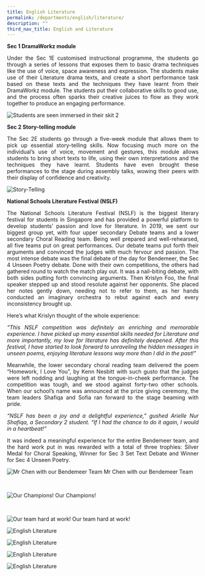 ```yaml
---
title: English Literature
permalink: /departments/english/literature/
description: ""
third_nav_title: English and Literature
---
```



**Sec 1 DramaWorkz module**

<p style="text-align:justify">Under the Sec 1E customised instructional programme, the students go through a series of lessons that exposes them to basic drama techniques like the use of voice, space awareness and expression. The students make use of their Literature drama texts, and create a short performance task based on these texts and the techniques they have learnt from their DramaWorkz module. The students put their collaborative skills to good use, and the process often sparks their creative juices to flow as they work together to produce an engaging performance.</p>



![Students are seen immersed in their skit 2](/images/Departments/el-lit-01.jpg)

**Sec 2 Story-telling module**

<p style="text-align:justify">The Sec 2E students go through a five-week module that allows them to pick up essential story-telling skills. Now focusing much more on the individual’s use of voice, movement and gestures, this module allows students to bring short texts to life, using their own interpretations and the techniques they have learnt. Students have even brought these performances to the stage during assembly talks, wowing their peers with their display of confidence and creativity.</p>

![Story-Telling](/images/Departments/el-lit-02.jpg)

**National Schools Literature Festival (NSLF)**

<p style="text-align:justify">The National Schools Literature Festival (NSLF) is the biggest literary festival for students in Singapore and has provided a powerful platform to develop students’ passion and love for literature. In 2019, we sent our biggest group yet, with four upper secondary Debate teams and a lower secondary Choral Reading team.
Being well prepared and well-rehearsed, all five teams put on great performances. Our debate teams put forth their arguments and convinced the judges with much fervour and passion. The most intense debate was the final debate of the day for Bendemeer, the Sec 4 Unseen Poetry debate. Done with their own competitions, the others had gathered round to watch the match play out. It was a nail-biting debate, with both sides putting forth convincing arguments. Then Krislyn Foo, the final speaker stepped up and stood resolute against her opponents. She placed her notes gently down, needing not to refer to them, as her hands conducted an imaginary orchestra to rebut against each and every inconsistency brought up. </p>

Here’s what Krislyn thought of the whole experience:

<p style="text-align:justify;font-style:italic">“This NSLF competition was definitely an enriching and memorable experience. I have picked up many essential skills needed for Literature and more importantly, my love for literature has definitely deepened. After this festival, I have started to look forward to unraveling the hidden messages in unseen poems, enjoying literature lessons way more than I did in the past!”</p>

<p style="text-align:justify">Meanwhile, the lower secondary choral reading team delivered the poem “Homework, I Love You”, by Kenn Nesbitt with such gusto that the judges were left nodding and laughing at the tongue-in-cheek performance. The competition was tough, and we stood against forty-two other schools. When our school’s name was announced at the prize giving ceremony, the team leaders Shafiqa and Sofia ran forward to the stage beaming with pride.</p>

<p style="text-align:justify;font-style:italic">“NSLF has been a joy and a delightful experience,” gushed Arielle Nur Shafiqa, a Secondary 2 student. “If I had the chance to do it again, I would in a heartbeat!”</p>

<p style="text-align:justify">It was indeed a meaningful experience for the entire Bendemeer team, and the hard work put in was rewarded with a total of three trophies: Silver Medal for Choral Speaking, Winner for Sec 3 Set Text Debate and Winner for Sec 4 Unseen Poetry.</p>

![Mr Chen with our Bendemeer Team](/images/Departments/el-lit-03.jpg)
Mr Chen with our Bendemeer Team

<br>

![Our Champions!](/images/Departments/el-lit-04.jpg)
Our Champions!

<br>

![Our team hard at work!](/images/Departments/el-lit-05.jpg)
Our team hard at work!


![English Literature](/images/Departments/el-lit-06.jpg)

![English Literature](/images/Departments/el-lit-07.jpg)

![English Literature](/images/Departments/el-lit-08.jpg)

![English Literature](/images/Departments/el-lit-09.jpg)